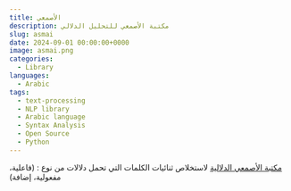```yaml
---
title: الأصمعي
description: مكتبة الأصمعي للتحليل الدلالي
slug: asmai
date: 2024-09-01 00:00:00+0000
image: asmai.png
categories:
  - Library
languages:
  - Arabic
tags:
  - text-processing
  - NLP library
  - Arabic language
  - Syntax Analysis
  - Open Source
  - Python
---
```


 [مكتبة الأصمعي الدلالية](https://github.com/linuxscout/asmai-arabic-semantic)  لاستخلاص ثنائيات الكلمات التي تحمل دلالات من نوع : (فاعلية، مفعولية، إضافة)

